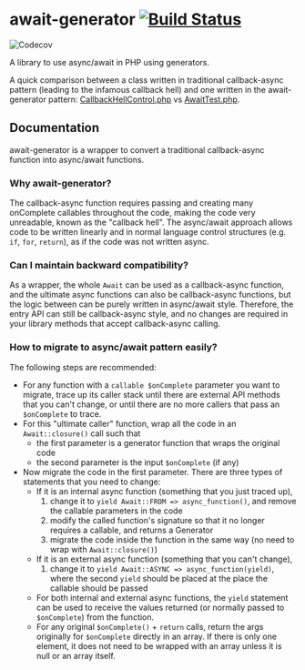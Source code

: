 # await-generator [![Build Status](https://travis-ci.org/SOF3/await-generator.svg?branch=master)](https://travis-ci.org/SOF3/await-generator) 
![Codecov](https://img.shields.io/codecov/c/github/codecov/example-python.svg)

A library to use async/await in PHP using generators.

A quick comparison between a class written in traditional callback-async pattern (leading to the infamous callback hell) and one written in the await-generator pattern: [CallbackHellControl.php](tests/virion_tests/SOFe/AwaitGenerator/CallbackHellControl.php) vs [AwaitTest.php](tests/virion_tests/SOFe/AwaitGenerator/AwaitTest.php).

## Documentation
await-generator is a wrapper to convert a traditional callback-async function into async/await functions.

### Why await-generator?
The callback-async function requires passing and creating many onComplete callables throughout the code, making the
code very unreadable, known as the "callback hell". The async/await approach allows code to be written linearly and
in normal language control structures (e.g. `if`, `for`, `return`), as if the code was not written async.

### Can I maintain backward compatibility?
As a wrapper, the whole `Await` can be used as a callback-async function, and the ultimate async functions can also
be callback-async functions, but the logic between can be purely written in async/await style. Therefore, the entry
API can still be callback-async style, and no changes are required in your library methods that accept callback-async
calling.

### How to migrate to async/await pattern easily?
The following steps are recommended:
- For any function with a `callable $onComplete` parameter you want to migrate, trace up its caller stack until there
are external API methods that you can't change, or until there are no more callers that pass an `$onComplete` to
trace.
- For this "ultimate caller" function, wrap all the code in an `Await::closure()` call such that
  - the first parameter is a generator function that wraps the original code
  - the second parameter is the input `$onComplete` (if any)
- Now migrate the code in the first parameter. There are three types of statements that you need to change:
  - If it is an internal async function (something that you just traced up),
    1. change it to `yield Await::FROM => async_function()`, and remove the callable parameters in the code
    2. modify the called function's signature so that it no longer requires a callable, and returns a Generator
    3. migrate the code inside the function in the same way (no need to wrap with `Await::closure()`)
  - If it is an external async function (something that you can't change),
    1. change it to `yield Await::ASYNC => async_function(yield)`, where the second `yield` should be placed at the
place the callable should be passed
  - For both internal and external async functions, the `yield` statement can be used to receive the values returned (or normally passed to `$onComplete`) from the function.
  - For any original `$onComplete()` + `return` calls, return the args originally for `$onComplete` directly in an
array. If there is only one element, it does not need to be wrapped with an array unless it is null or an array
itself.
